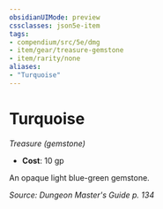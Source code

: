 ```yaml
---
obsidianUIMode: preview
cssclasses: json5e-item
tags:
- compendium/src/5e/dmg
- item/gear/treasure-gemstone
- item/rarity/none
aliases: 
- "Turquoise"
---
```

# Turquoise
*Treasure (gemstone)*  

- **Cost**: 10 gp

An opaque light blue-green gemstone.

*Source: Dungeon Master's Guide p. 134*